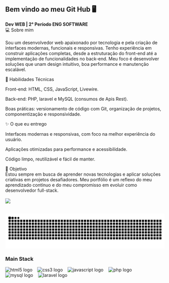 ## Bem vindo ao meu Git Hub 🖥
<b> Dev WEB | 2° Período ENG SOFTWARE</b>
<br>
💻 Sobre mim
<br>
<br>
Sou um desenvolvedor web apaixonado por tecnologia e pela criação de interfaces modernas, funcionais e responsivas. Tenho experiência em construir aplicações completas, desde a estruturação do front-end até a implementação de funcionalidades no back-end. Meu foco é desenvolver soluções que unam design intuitivo, boa performance e manutenção escalável.

🚀 Habilidades Técnicas

Front-end: HTML, CSS, JavaScript, Livewire.

Back-end: PHP, laravel e MySQL (consumos de Apis Rest).

Boas práticas: versionamento de código com Git, organização de projetos, componentização e responsividade.

✨ O que eu entrego

Interfaces modernas e responsivas, com foco na melhor experiência do usuário.

Aplicações otimizadas para performance e acessibilidade.

Código limpo, reutilizável e fácil de manter.

🔎 Objetivo
<br>
Estou sempre em busca de aprender novas tecnologias e aplicar soluções criativas em projetos desafiadores. Meu portfólio é um reflexo do meu aprendizado contínuo e do meu compromisso em evoluir como desenvolvedor full-stack.
<br>
<br>
![](https://komarev.com/ghpvc/?username=Golozeimas&style=for-the-badge&label=Contador+de+visitas&color=grey)
##

<picture align="center">
  <source media="(prefers-color-scheme: dark)" srcset="https://raw.githubusercontent.com/Golozeimas/Golozeimas/output/github-contribution-grid-snake-dark.svg">
  <source media="(prefers-color-scheme: light)" srcset="https://raw.githubusercontent.com/Golozeimas/Golozeimas/output/github-contribution-grid-snake-dark.svg">
  <img align="center" alt="github contribution grid snake animation" src="https://raw.githubusercontent.com/Golozeimas/Golozeimas/output/github-contribution-grid-snake.svg">
</picture>

<br>

<h3>Main Stack </h3>
<div align="left">
  <img src="https://cdn.jsdelivr.net/gh/devicons/devicon/icons/html5/html5-original.svg" height="25" alt="html5 logo"  />
  <img width="8" />
  <img src="https://cdn.jsdelivr.net/gh/devicons/devicon/icons/css3/css3-original.svg" height="25" alt="css3 logo"  />
  <img width="8" />
  <img src="https://cdn.jsdelivr.net/gh/devicons/devicon/icons/javascript/javascript-plain.svg" height="25" alt="javascript logo"  />
  <img width="8" />
  <img src="https://cdn.jsdelivr.net/gh/devicons/devicon/icons/php/php-original.svg" height="25" alt="php logo"  />
  <img width="8" />
  <img src="https://cdn.jsdelivr.net/gh/devicons/devicon/icons/mysql/mysql-original.svg" height="25" alt="mysql logo" />
  <img width="8" />
  <img src="https://cdn.jsdelivr.net/gh/devicons/devicon/icons/laravel/laravel-original.svg" height="25" alt="laravel logo"  />
  <img width="8" />

</div>
